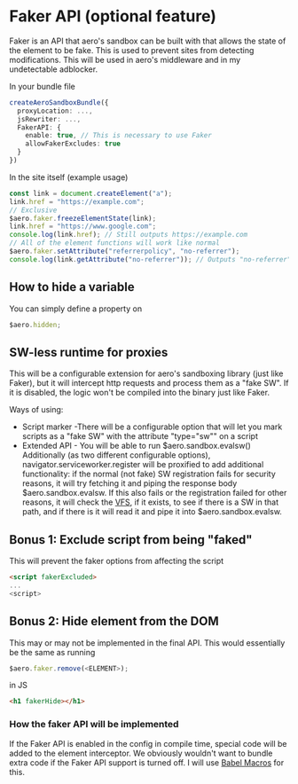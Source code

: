 # Faker API (optional feature)

Faker is an API that aero's sandbox can be built with that allows the state of the element to be fake. This is used to prevent sites from detecting modifications. This will be used in aero's middleware and in my undetectable adblocker.

In your bundle file

```ts
createAeroSandboxBundle({
  proxyLocation: ...,
  jsRewriter: ...,
  FakerAPI: {
    enable: true, // This is necessary to use Faker
    allowFakerExcludes: true
  }
})
```

In the site itself (example usage)

```ts
const link = document.createElement("a");
link.href = "https://example.com";
// Exclusive
$aero.faker.freezeElementState(link);
link.href = "https://www.google.com";
console.log(link.href); // Still outputs https://example.com
// All of the element functions will work like normal
$aero.faker.setAttribute("referrerpolicy", "no-referrer");
console.log(link.getAttribute("no-referrer")); // Outputs "no-referrer" although the element doesn't actually contain it
```

## How to hide a variable

You can simply define a property on

```js
$aero.hidden;
```

## SW-less runtime for proxies

This will be a configurable extension for aero's sandboxing library (just like Faker), but it will intercept http requests and process them as a "fake SW". If it is disabled, the logic won't be compiled into the binary just like Faker.

Ways of using:

- Script marker -There will be a configurable option that will let you mark scripts as a "fake SW" with the attribute "type="sw"" on a script
- Extended API - You will be able to run $aero.sandbox.evalsw(<SW content>)
  Additionally (as two different configurable options), navigator.serviceworker.register will be proxified to add additional functionality: if the normal (not fake) SW registration fails for security reasons, it will try fetching it and piping the response body $aero.sandbox.evalsw. If this also fails or the registration failed for other reasons, it will check the [VFS](https://developer.mozilla.org/en-US/docs/Web/API/Window/requestFileSystem), if it exists, to see if there is a SW in that path, and if there is it will read it and pipe it into $aero.sandbox.evalsw.

## Bonus 1: Exclude script from being "faked"

This will prevent the faker options from affecting the script

```html
<script fakerExcluded>
...
<script>
```

## Bonus 2: Hide element from the DOM

This may or may not be implemented in the final API. This would essentially be the same as running

```ts
$aero.faker.remove(<ELEMENT>);
```

in JS

```html
<h1 fakerHide></h1>
```

### How the faker API will be implemented

If the Faker API is enabled in the config in compile time, special code will be added to the element interceptor. We obviously wouldn't want to bundle extra code if the Faker API support is turned off. I will use [Babel Macros](https://babeljs.io/blog/2017/09/11/zero-config-with-babel-macros) for this.
